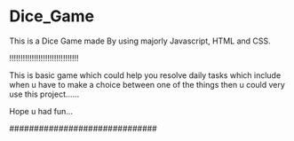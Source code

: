 # Dice_Game
This is a Dice Game made By using majorly Javascript, HTML and CSS.

!!!!!!!!!!!!!!!!!!!!!!!!!!!!!!!

This is basic game which could help you resolve daily tasks which include when u have to make a choice between one of the things then u could very use this project......


Hope u had fun...



##############################